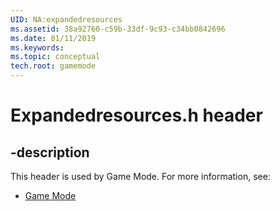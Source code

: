 ```yaml
---
UID: NA:expandedresources
ms.assetid: 38a92760-c59b-33df-9c93-c34bb0842696
ms.date: 01/11/2019
ms.keywords: 
ms.topic: conceptual
tech.root: gamemode
---
```


# Expandedresources.h header


## -description


This header is used by Game Mode. For more information, see:

- [Game Mode](../_gamemode/index.md)

